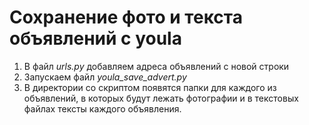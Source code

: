 # Сохранение фото и текста объявлений с youla

1. В файл *urls.py* добавляем адреса объявлений с новой строки
2. Запускаем файл *youla_save_advert.py*
3. В директории со скриптом появятся папки для каждого из объявлений, в которых будут лежать фотографии и в текстовых файлах тексты каждого объявления.
